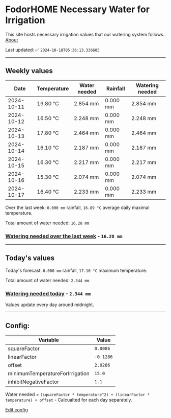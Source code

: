 # FodorHOME Necessary Water for Irrigation

This site hosts necessary irrigation values that our watering system follows. [About](https://github.com/redyau/irrigation)

Last updated: ✅ `2024-10-18T05:36:13.336685`

---

## Weekly values

| Date | Temperature | Water needed | Rainfall | Watering needed |
|-----|-----|-----|-----|-----|
| 2024-10-11 | 19.80 °C | 2.854 mm | 0.000 mm | 2.854 mm |
| 2024-10-12 | 16.50 °C | 2.248 mm | 0.000 mm | 2.248 mm |
| 2024-10-13 | 17.80 °C | 2.464 mm | 0.000 mm | 2.464 mm |
| 2024-10-14 | 16.10 °C | 2.187 mm | 0.000 mm | 2.187 mm |
| 2024-10-15 | 16.30 °C | 2.217 mm | 0.000 mm | 2.217 mm |
| 2024-10-16 | 15.30 °C | 2.074 mm | 0.000 mm | 2.074 mm |
| 2024-10-17 | 16.40 °C | 2.233 mm | 0.000 mm | 2.233 mm |


Over the last week: `0.000 mm` rainfall, `16.89 °C` average daily maximal temperature.

Total amount of water needed: `16.28 mm`

### [Watering needed over the last week](lastweek.txt) - `16.28 mm`

---

## Today's values

Today's forecast: `0.000 mm` rainfall, `17.10 °C` maximum temperature.

Total amount of water needed: `2.344 mm`

### [Watering needed today](today.txt) - `2.344 mm`

Values update every day around midnight.

---

## Config:

| Variable | Value |
|-----|-----|
| squareFactor | `0.0086` |
| linearFactor | `-0.1286` |
| offset | `2.0286` |
| minimumTemperatureForIrrigation | `15.0` |
| inhibitNegativeFactor | `1.1` |

Water needed = `(squareFactor * temperature^2) + (linearFactor * temperature) + offset` - Calcualted for each day separately.

[Edit config](https://github.com/RedyAu/irrigation/edit/main/config.json)
